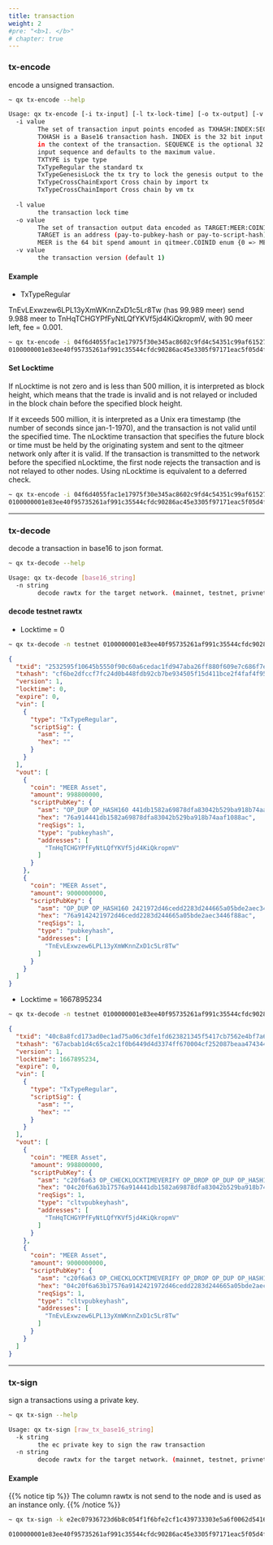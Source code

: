 ```yaml
---
title: transaction
weight: 2
#pre: "<b>1. </b>"
# chapter: true
---
```


### tx-encode

encode a unsigned transaction.

```bash
~ qx tx-encode --help

Usage: qx tx-encode [-i tx-input] [-l tx-lock-time] [-o tx-output] [-v tx-version] 
  -i value
    	The set of transaction input points encoded as TXHASH:INDEX:SEQUENCE:TXTYPE. 
    	TXHASH is a Base16 transaction hash. INDEX is the 32 bit input index
    	in the context of the transaction. SEQUENCE is the optional 32 bit 
    	input sequence and defaults to the maximum value.
    	TXTYPE is type type
    	TxTypeRegular the standard tx
    	TxTypeGenesisLock the tx try to lock the genesis output to the stake pool
    	TxTypeCrossChainExport Cross chain by import tx
    	TxTypeCrossChainImport Cross chain by vm tx
    	
  -l value
    	the transaction lock time
  -o value
    	The set of transaction output data encoded as TARGET:MEER:COINID:TXTYPE. 
    	TARGET is an address (pay-to-pubkey-hash or pay-to-script-hash).
    	MEER is the 64 bit spend amount in qitmeer.COINID enum {0 => MEER,1=>ETHID}
  -v value
    	the transaction version (default 1)
```

#### Example

- TxTypeRegular

TnEvLExwzew6LPL13yXmWKnnZxD1c5Lr8Tw (has 99.989 meer) send 9.988 meer to TnHqTCHGYPfFyNtLQfYKVf5jd4KiQkropmV, with 90 meer left, fee = 0.001.

```bash
~ qx tx-encode -i 04f6d4055fac1e17975f30e345ac8602c9fd4c54351c99af615273950fe43ee8:0:4294967295:TxTypeRegular -l 0 -o TnHqTCHGYPfFyNtLQfYKVf5jd4KiQkropmV:9.988:0:TxTypeRegular -o TnEvLExwzew6LPL13yXmWKnnZxD1c5Lr8Tw:90:0:TxTypeRegular
0100000001e83ee40f95735261af991c35544cfdc90286ac45e3305f97171eac5f05d4f60400000000ffffffff020000807a883b000000001976a914441db1582a69878dfa83042b529ba918b74aaf1088ac0000001a7118020000001976a9142421972d46cedd2283d244665a05bde2aec3446f88ac0000000000000000c8d360630100-7b22696e707574223a7b2230223a307d2c226f7574707574223a7b2230223a302c2231223a307d7d
```



#### Set Locktime

If nLocktime is not zero and is less than 500 million, it is interpreted as block height, which means that the trade is invalid and is not relayed or included in the block chain before the specified block height.

If it exceeds 500 million, it is interpreted as a Unix era timestamp (the number of seconds since jan-1-1970), and the transaction is not valid until the specified time. The nLocktime transaction that specifies the future block or time must be held by the originating system and sent to the qitmeer network only after it is valid. If the transaction is transmitted to the network before the specified nLocktime, the first node rejects the transaction and is not relayed to other nodes. Using nLocktime is equivalent to a deferred check.

```bash
~ qx tx-encode -i 04f6d4055fac1e17975f30e345ac8602c9fd4c54351c99af615273950fe43ee8:0:4294967295:TxTypeRegular -l 1667895234 -o TnHqTCHGYPfFyNtLQfYKVf5jd4KiQkropmV:9.988:0:TxTypeRegular -o TnEvLExwzew6LPL13yXmWKnnZxD1c5Lr8Tw:90:0:TxTypeRegular
0100000001e83ee40f95735261af991c35544cfdc90286ac45e3305f97171eac5f05d4f60400000000feffffff020000807a883b000000002004c20f6a63b17576a914441db1582a69878dfa83042b529ba918b74aaf1088ac0000001a7118020000002004c20f6a63b17576a9142421972d46cedd2283d244665a05bde2aec3446f88acc20f6a6300000000b5d860630100-7b22696e707574223a7b2230223a307d2c226f7574707574223a7b2230223a302c2231223a307d7d
```

---

### tx-decode

decode a transaction in base16 to json format.

```bash
~ qx tx-decode --help

Usage: qx tx-decode [base16_string] 
  -n string
    	decode rawtx for the target network. (mainnet, testnet, privnet) (default "mainnet")
```

#### decode testnet rawtx

- Locktime = 0

```bash
~ qx tx-decode -n testnet 0100000001e83ee40f95735261af991c35544cfdc90286ac45e3305f97171eac5f05d4f60400000000ffffffff020000807a883b000000001976a914441db1582a69878dfa83042b529ba918b74aaf1088ac0000001a7118020000001976a9142421972d46cedd2283d244665a05bde2aec3446f88ac0000000000000000c8d360630100-7b22696e707574223a7b2230223a307d2c226f7574707574223a7b2230223a302c2231223a307d7d
```

```json
{
  "txid": "2532595f10645b5550f90c60a6cedac1fd947aba26ff880f609e7c686f7e0401",
  "txhash": "cf6be2dfccf7fc24d0b448fdb92cb7be934505f15d411bce2f4faf4f95d6e79b",
  "version": 1,
  "locktime": 0,
  "expire": 0,
  "vin": [
    {
      "type": "TxTypeRegular",
      "scriptSig": {
        "asm": "",
        "hex": ""
      }
    }
  ],
  "vout": [
    {
      "coin": "MEER Asset",
      "amount": 998800000,
      "scriptPubKey": {
        "asm": "OP_DUP OP_HASH160 441db1582a69878dfa83042b529ba918b74aaf10 OP_EQUALVERIFY OP_CHECKSIG",
        "hex": "76a914441db1582a69878dfa83042b529ba918b74aaf1088ac",
        "reqSigs": 1,
        "type": "pubkeyhash",
        "addresses": [
          "TnHqTCHGYPfFyNtLQfYKVf5jd4KiQkropmV"
        ]
      }
    },
    {
      "coin": "MEER Asset",
      "amount": 9000000000,
      "scriptPubKey": {
        "asm": "OP_DUP OP_HASH160 2421972d46cedd2283d244665a05bde2aec3446f OP_EQUALVERIFY OP_CHECKSIG",
        "hex": "76a9142421972d46cedd2283d244665a05bde2aec3446f88ac",
        "reqSigs": 1,
        "type": "pubkeyhash",
        "addresses": [
          "TnEvLExwzew6LPL13yXmWKnnZxD1c5Lr8Tw"
        ]
      }
    }
  ]
}
```

- Locktime = 1667895234

```bash
~ qx tx-decode -n testnet 0100000001e83ee40f95735261af991c35544cfdc90286ac45e3305f97171eac5f05d4f60400000000feffffff020000807a883b000000002004c20f6a63b17576a914441db1582a69878dfa83042b529ba918b74aaf1088ac0000001a7118020000002004c20f6a63b17576a9142421972d46cedd2283d244665a05bde2aec3446f88acc20f6a6300000000b5d860630100-7b22696e707574223a7b2230223a307d2c226f7574707574223a7b2230223a302c2231223a307d7d
```
```json
{
  "txid": "40c8a8fcd173ad0ec1ad75a06c3dfe1fd623821345f5417cb7562e4bf7a64aee",
  "txhash": "67acbab1d4c65ca2c1f0b6449d4d3374ff670004cf252087beaa474344e1465a",
  "version": 1,
  "locktime": 1667895234,
  "expire": 0,
  "vin": [
    {
      "type": "TxTypeRegular",
      "scriptSig": {
        "asm": "",
        "hex": ""
      }
    }
  ],
  "vout": [
    {
      "coin": "MEER Asset",
      "amount": 998800000,
      "scriptPubKey": {
        "asm": "c20f6a63 OP_CHECKLOCKTIMEVERIFY OP_DROP OP_DUP OP_HASH160 441db1582a69878dfa83042b529ba918b74aaf10 OP_EQUALVERIFY OP_CHECKSIG",
        "hex": "04c20f6a63b17576a914441db1582a69878dfa83042b529ba918b74aaf1088ac",
        "reqSigs": 1,
        "type": "cltvpubkeyhash",
        "addresses": [
          "TnHqTCHGYPfFyNtLQfYKVf5jd4KiQkropmV"
        ]
      }
    },
    {
      "coin": "MEER Asset",
      "amount": 9000000000,
      "scriptPubKey": {
        "asm": "c20f6a63 OP_CHECKLOCKTIMEVERIFY OP_DROP OP_DUP OP_HASH160 2421972d46cedd2283d244665a05bde2aec3446f OP_EQUALVERIFY OP_CHECKSIG",
        "hex": "04c20f6a63b17576a9142421972d46cedd2283d244665a05bde2aec3446f88ac",
        "reqSigs": 1,
        "type": "cltvpubkeyhash",
        "addresses": [
          "TnEvLExwzew6LPL13yXmWKnnZxD1c5Lr8Tw"
        ]
      }
    }
  ]
}
```

---

### tx-sign

sign a transactions using a private key.

```bash
~ qx tx-sign --help

Usage: qx tx-sign [raw_tx_base16_string] 
  -k string
    	the ec private key to sign the raw transaction
  -n string
    	decode rawtx for the target network. (mainnet, testnet, privnet) (default "mainnet")
```

#### Example

{{% notice tip %}}
The column rawtx is not send to the node and is used as an instance only.
{{% /notice %}}

```bash
~ qx tx-sign -k e2ec07936723d6b8c054f1f6bfe2cf1c439733303e5a6f0062d54168d9265b14 -n testnet 0100000001e83ee40f95735261af991c35544cfdc90286ac45e3305f97171eac5f05d4f60400000000ffffffff020000807a883b000000001976a914441db1582a69878dfa83042b529ba918b74aaf1088ac0000001a7118020000001976a9142421972d46cedd2283d244665a05bde2aec3446f88ac0000000000000000c8d360630100-7b22696e707574223a7b2230223a307d2c226f7574707574223a7b2230223a302c2231223a307d7d

0100000001e83ee40f95735261af991c35544cfdc90286ac45e3305f97171eac5f05d4f60400000000ffffffff020000807a883b000000001976a914441db1582a69878dfa83042b529ba918b74aaf1088ac0000001a7118020000001976a9142421972d46cedd2283d244665a05bde2aec3446f88ac0000000000000000c8d36063016b483045022100981bc66c021d792f53ecb6d2b1fc001ec91f11df055b8fc78f3cf7df88e51c0102200744540c34b4c0a5ab47341f4db48668a2003c85ee8647bf7495747aff6bb5f10121036d16522df27ff0b534fc853e19e1f77fefb6c7341819574b5c83fa1e968f54e8
```
